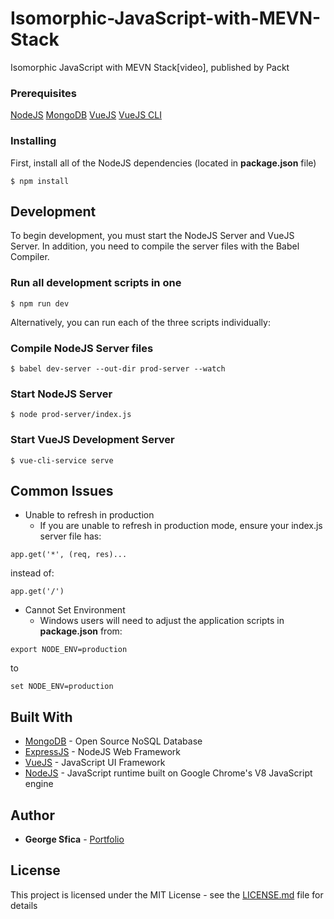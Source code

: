 # Isomorphic-JavaScript-with-MEVN-Stack

Isomorphic JavaScript with MEVN Stack[video], published by Packt

### Prerequisites

[NodeJS](https://nodejs.org)
[MongoDB](https://www.mongodb.com/)
[VueJS](https://vuejs.org/)
[VueJS CLI](https://cli.vuejs.org/)

### Installing

First, install all of the NodeJS dependencies (located in **package.json** file)
```
$ npm install
```

## Development

To begin development, you must start the NodeJS Server and VueJS Server. In addition, you need to compile the server files with the Babel Compiler.

### Run all development scripts in one


```
$ npm run dev
```

Alternatively, you can run each of the three scripts individually:

### Compile NodeJS Server files

```
$ babel dev-server --out-dir prod-server --watch
```
### Start NodeJS Server
```
$ node prod-server/index.js
```
### Start VueJS Development Server
```
$ vue-cli-service serve
```
## Common Issues

 - Unable to refresh in production
	 - If you are unable to refresh in production mode, ensure your index.js server file has:

```
app.get('*', (req, res)...
```
instead of:
```
app.get('/')
```

 - Cannot Set Environment
	 - Windows users will need to adjust the application scripts in **package.json** from:
```
export NODE_ENV=production
```
to
```
set NODE_ENV=production
```

## Built With

* [MongoDB](https://www.mongodb.com/) - Open Source NoSQL Database
* [ExpressJS](https://expressjs.com/) - NodeJS Web Framework
* [VueJS](https://vuejs.org/) - JavaScript UI Framework
* [NodeJS](https://nodejs.org/en/) - JavaScript runtime built on Google Chrome's V8 JavaScript engine


## Author

* **George Sfica** - [Portfolio](http://www.sublimeCAD.com/)


## License

This project is licensed under the MIT License - see the [LICENSE.md](LICENSE.md) file for details
